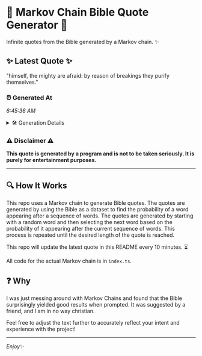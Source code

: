 # 📖 Markov Chain Bible Quote Generator 📖

Infinite quotes from the Bible generated by a Markov chain. ✨

## ✨ Latest Quote ✨
"himself, the mighty are afraid: by reason of breakings they purify themselves."

### ⏰ Generated At
*6:45:36 AM*

<details>
    <summary>🛠️ Generation Details</summary>
    <p>
        <strong>🌱 Seed:</strong> himself,<br>
        <strong>🔄 Iterations:</strong> 11<br>
        <strong>📜 Context History:</strong><br>[ himself, ]: the<br>[ himself,, the ]: mighty<br>[ himself,, the, mighty ]: are<br>[ himself,, the, mighty, are ]: afraid:<br>[ himself,, the, mighty, are, afraid: ]: by<br>[ himself,, the, mighty, are, afraid:, by ]: reason<br>[ the, mighty, are, afraid:, by, reason ]: of<br>[ mighty, are, afraid:, by, reason, of ]: breakings<br>[ are, afraid:, by, reason, of, breakings ]: they<br>[ afraid:, by, reason, of, breakings, they ]: purify<br>[ by, reason, of, breakings, they, purify ]: themselves.<br>
    </p>
</details>

### ⚠️ Disclaimer ⚠️
**This quote is generated by a program and is not to be taken seriously. It is purely for entertainment purposes.**

---

## 🔍 How It Works

This repo uses a Markov chain to generate Bible quotes. The quotes are generated by using the Bible as a dataset to find the probability of a word appearing after a sequence of words. The quotes are generated by starting with a random word and then selecting the next word based on the probability of it appearing after the current sequence of words. This process is repeated until the desired length of the quote is reached.

This repo will update the latest quote in this README every 10 minutes. ⏳

All code for the actual Markov chain is in `index.ts`.

## ❓ Why

I was just messing around with Markov Chains and found that the Bible surprisingly yielded good results when prompted. 
It was suggested by a friend, and I am in no way christian.

Feel free to adjust the text further to accurately reflect your intent and experience with the project!

---

*Enjoy*✨
